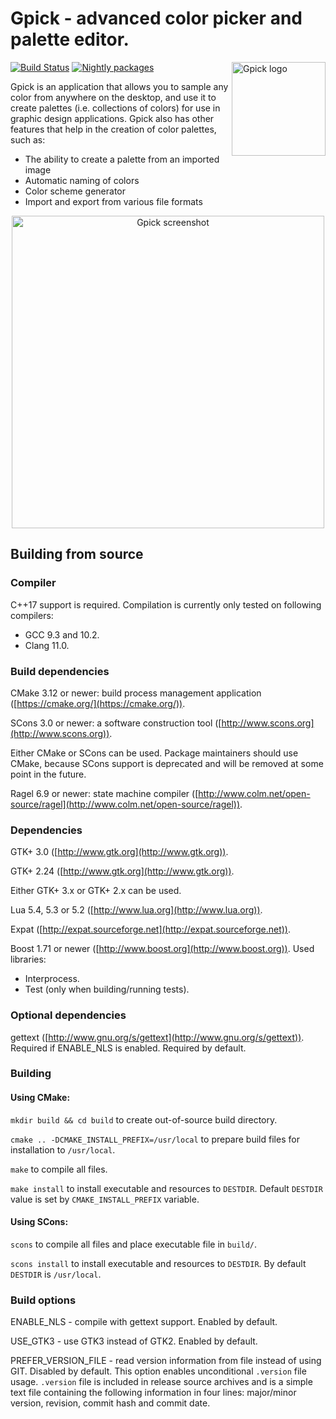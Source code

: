 # Gpick - advanced color picker and palette editor.

<img src="wiki/images/logo.png" align="right" alt="Gpick logo" width="150" height="150" />

[![Build Status](https://dev.azure.com/thezbyg/Gpick/_apis/build/status/thezbyg.gpick?branchName=master)](https://dev.azure.com/thezbyg/Gpick/_build/latest?definitionId=1&branchName=master) [![Nightly packages](wiki/images/nightly.svg)](https://dev.azure.com/thezbyg/Gpick/_build/latest?definitionId=4&branchName=master)

Gpick is an application that allows you to sample any color from anywhere on the desktop, and use it to create palettes (i.e. collections of colors) for use in graphic design applications. Gpick also has other features that help in the creation of color palettes, such as:

* The ability to create a palette from an imported image
* Automatic naming of colors
* Color scheme generator
* Import and export from various file formats

<p align="center">
<img src="wiki/images/readme-screenshot.png" alt="Gpick screenshot" width="500" />
</p>

## Building from source



### Compiler

C++17 support is required. Compilation is currently only tested on following compilers:

 * GCC 9.3 and 10.2.
 * Clang 11.0.

### Build dependencies

CMake 3.12 or newer: build process management application ([https://cmake.org/](https://cmake.org/)).

SCons 3.0 or newer: a software construction tool ([http://www.scons.org](http://www.scons.org)).

Either CMake or SCons can be used. Package maintainers should use CMake, because SCons support is deprecated and will be removed at some point in the future.

Ragel 6.9 or newer: state machine compiler ([http://www.colm.net/open-source/ragel](http://www.colm.net/open-source/ragel)).

### Dependencies

GTK+ 3.0 ([http://www.gtk.org](http://www.gtk.org)).

GTK+ 2.24 ([http://www.gtk.org](http://www.gtk.org)).

Either GTK+ 3.x or GTK+ 2.x can be used.

Lua 5.4, 5.3 or 5.2 ([http://www.lua.org](http://www.lua.org)).

Expat ([http://expat.sourceforge.net](http://expat.sourceforge.net)).

Boost 1.71 or newer ([http://www.boost.org](http://www.boost.org)).
Used libraries:

 * Interprocess.
 * Test (only when building/running tests).

### Optional dependencies

gettext ([http://www.gnu.org/s/gettext](http://www.gnu.org/s/gettext)). Required if ENABLE\_NLS is enabled. Required by default.

### Building

#### Using CMake:

`mkdir build && cd build` to create out-of-source build directory.

`cmake .. -DCMAKE_INSTALL_PREFIX=/usr/local` to prepare build files for installation to `/usr/local`.

`make` to compile all files.

`make install` to install executable and resources to `DESTDIR`. Default `DESTDIR` value is set by `CMAKE_INSTALL_PREFIX` variable.

#### Using SCons:

`scons` to compile all files and place executable file in `build/`.

`scons install` to install executable and resources to `DESTDIR`. By default `DESTDIR` is `/usr/local`.

### Build options

ENABLE\_NLS - compile with gettext support. Enabled by default.

USE\_GTK3 - use GTK3 instead of GTK2. Enabled by default.

PREFER\_VERSION\_FILE - read version information from file instead of using GIT. Disabled by default. This option enables unconditional `.version` file usage. `.version` file is included in release source archives and is a simple text file containing the following information in four lines: major/minor version, revision, commit hash and commit date.
